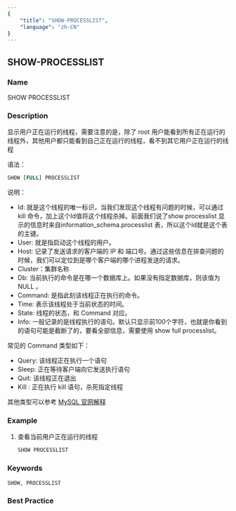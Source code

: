 ```yaml
---
{
    "title": "SHOW-PROCESSLIST",
    "language": "zh-CN"
}
---
```


<!--
Licensed to the Apache Software Foundation (ASF) under one
or more contributor license agreements.  See the NOTICE file
distributed with this work for additional information
regarding copyright ownership.  The ASF licenses this file
to you under the Apache License, Version 2.0 (the
"License"); you may not use this file except in compliance
with the License.  You may obtain a copy of the License at

  http://www.apache.org/licenses/LICENSE-2.0

Unless required by applicable law or agreed to in writing,
software distributed under the License is distributed on an
"AS IS" BASIS, WITHOUT WARRANTIES OR CONDITIONS OF ANY
KIND, either express or implied.  See the License for the
specific language governing permissions and limitations
under the License.
-->

## SHOW-PROCESSLIST

### Name

SHOW PROCESSLIST

### Description

显示用户正在运行的线程，需要注意的是，除了 root 用户能看到所有正在运行的线程外，其他用户都只能看到自己正在运行的线程，看不到其它用户正在运行的线程

语法：

```sql
SHOW [FULL] PROCESSLIST
```

说明：

- Id: 就是这个线程的唯一标识，当我们发现这个线程有问题的时候，可以通过 kill 命令，加上这个Id值将这个线程杀掉。前面我们说了show processlist 显示的信息时来自information_schema.processlist 表，所以这个Id就是这个表的主键。
- User: 就是指启动这个线程的用户。
- Host: 记录了发送请求的客户端的 IP 和 端口号。通过这些信息在排查问题的时候，我们可以定位到是哪个客户端的哪个进程发送的请求。
- Cluster：集群名称
- Db: 当前执行的命令是在哪一个数据库上。如果没有指定数据库，则该值为 NULL 。
- Command: 是指此刻该线程正在执行的命令。
- Time: 表示该线程处于当前状态的时间。
- State: 线程的状态，和 Command 对应。
- Info: 一般记录的是线程执行的语句。默认只显示前100个字符，也就是你看到的语句可能是截断了的，要看全部信息，需要使用 show full processlist。

常见的 Command 类型如下：

- Query: 该线程正在执行一个语句
- Sleep: 正在等待客户端向它发送执行语句
- Quit: 该线程正在退出
- Kill : 正在执行 kill 语句，杀死指定线程

其他类型可以参考 [MySQL 官网解释](https://dev.mysql.com/doc/refman/5.6/en/thread-commands.html)

### Example

1. 查看当前用户正在运行的线程
   ```SQL
   SHOW PROCESSLIST
   ```

### Keywords

    SHOW, PROCESSLIST

### Best Practice

